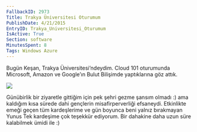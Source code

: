 ```yaml
---
FallbackID: 2973
Title: Trakya Üniversitesi Oturumum
PublishDate: 4/21/2015
EntryID: Trakya_Universitesi_Oturumum
IsActive: True
Section: software
MinutesSpent: 8
Tags: Windows Azure
---
```

Bugün Keşan, Trakya Üniversitesi’ndeydim. Cloud 101 oturumunda Microsoft, Amazon ve Google’ın Bulut Bilişimde yaptıklarına göz attık. ![](http://blob.daron.yondem.com/assets/2973/kesan.jpg)Günübirlik bir ziyaretle gittiğim için pek şehri gezme şansım olmadı :) ama kaldığım kısa sürede dahi gençlerin misafirperverliği efsaneydi. Etkinlikte emeği geçen tüm kardeşlerime ve gün boyunca beni yalnız bırakmayan Yunus Tek kardeşime çok teşekkür ediyorum. Bir dahakine daha uzun süre kalabilmek ümidi ile :)

